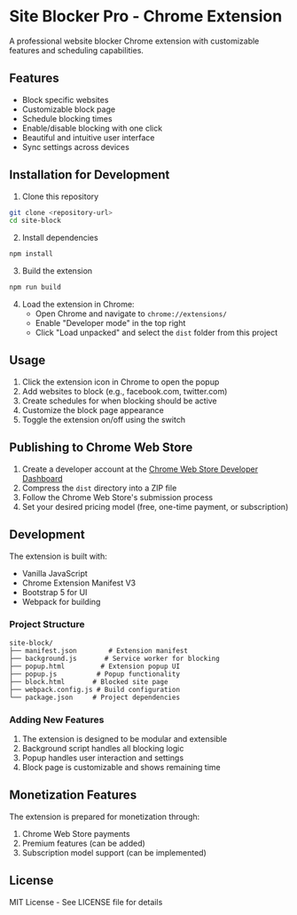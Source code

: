 # Site Blocker Pro - Chrome Extension

A professional website blocker Chrome extension with customizable features and scheduling capabilities.

## Features

- Block specific websites
- Customizable block page
- Schedule blocking times
- Enable/disable blocking with one click
- Beautiful and intuitive user interface
- Sync settings across devices

## Installation for Development

1. Clone this repository
```bash
git clone <repository-url>
cd site-block
```

2. Install dependencies
```bash
npm install
```

3. Build the extension
```bash
npm run build
```

4. Load the extension in Chrome:
   - Open Chrome and navigate to `chrome://extensions/`
   - Enable "Developer mode" in the top right
   - Click "Load unpacked" and select the `dist` folder from this project

## Usage

1. Click the extension icon in Chrome to open the popup
2. Add websites to block (e.g., facebook.com, twitter.com)
3. Create schedules for when blocking should be active
4. Customize the block page appearance
5. Toggle the extension on/off using the switch

## Publishing to Chrome Web Store

1. Create a developer account at the [Chrome Web Store Developer Dashboard](https://chrome.google.com/webstore/devconsole)
2. Compress the `dist` directory into a ZIP file
3. Follow the Chrome Web Store's submission process
4. Set your desired pricing model (free, one-time payment, or subscription)

## Development

The extension is built with:
- Vanilla JavaScript
- Chrome Extension Manifest V3
- Bootstrap 5 for UI
- Webpack for building

### Project Structure

```
site-block/
├── manifest.json        # Extension manifest
├── background.js       # Service worker for blocking
├── popup.html         # Extension popup UI
├── popup.js          # Popup functionality
├── block.html       # Blocked site page
├── webpack.config.js # Build configuration
└── package.json     # Project dependencies
```

### Adding New Features

1. The extension is designed to be modular and extensible
2. Background script handles all blocking logic
3. Popup handles user interaction and settings
4. Block page is customizable and shows remaining time

## Monetization Features

The extension is prepared for monetization through:
1. Chrome Web Store payments
2. Premium features (can be added)
3. Subscription model support (can be implemented)

## License

MIT License - See LICENSE file for details
